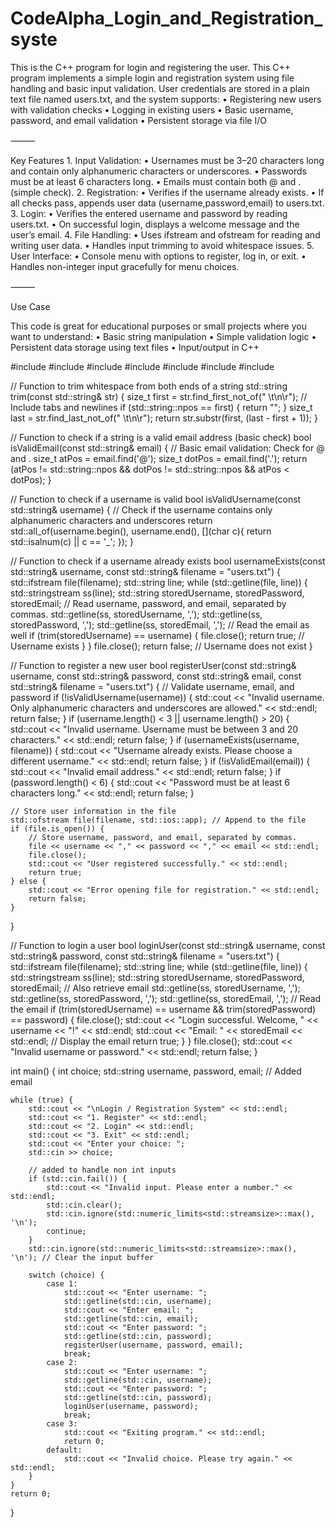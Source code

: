 # CodeAlpha_Login_and_Registration_syste
This is the C++ program for login and registering the user.
This C++ program implements a simple login and registration system using file handling and basic input validation. User credentials are stored in a plain text file named users.txt, and the system supports:
	•	Registering new users with validation checks
	•	Logging in existing users
	•	Basic username, password, and email validation
	•	Persistent storage via file I/O

⸻

Key Features
	1.	Input Validation:
	•	Usernames must be 3–20 characters long and contain only alphanumeric characters or underscores.
	•	Passwords must be at least 6 characters long.
	•	Emails must contain both @ and . (simple check).
	2.	Registration:
	•	Verifies if the username already exists.
	•	If all checks pass, appends user data (username,password,email) to users.txt.
	3.	Login:
	•	Verifies the entered username and password by reading users.txt.
	•	On successful login, displays a welcome message and the user’s email.
	4.	File Handling:
	•	Uses ifstream and ofstream for reading and writing user data.
	•	Handles input trimming to avoid whitespace issues.
	5.	User Interface:
	•	Console menu with options to register, log in, or exit.
	•	Handles non-integer input gracefully for menu choices.

⸻

Use Case

This code is great for educational purposes or small projects where you want to understand:
	•	Basic string manipulation
	•	Simple validation logic
	•	Persistent data storage using text files
	•	Input/output in C++







#include <iostream>
#include <fstream>
#include <string>
#include <vector>
#include <sstream>
#include <algorithm>
#include <iomanip>

// Function to trim whitespace from both ends of a string
std::string trim(const std::string& str) {
    size_t first = str.find_first_not_of(" \t\n\r"); // Include tabs and newlines
    if (std::string::npos == first) {
        return "";
    }
    size_t last = str.find_last_not_of(" \t\n\r");
    return str.substr(first, (last - first + 1));
}

// Function to check if a string is a valid email address (basic check)
bool isValidEmail(const std::string& email) {
    // Basic email validation: Check for @ and .
    size_t atPos = email.find('@');
    size_t dotPos = email.find('.');
    return (atPos != std::string::npos && dotPos != std::string::npos && atPos < dotPos);
}

// Function to check if a username is valid
bool isValidUsername(const std::string& username) {
    //  Check if the username contains only alphanumeric characters and underscores
    return std::all_of(username.begin(), username.end(), [](char c){
        return std::isalnum(c) || c == '_';
    });
}

// Function to check if a username already exists
bool usernameExists(const std::string& username, const std::string& filename = "users.txt") {
    std::ifstream file(filename);
    std::string line;
    while (std::getline(file, line)) {
        std::stringstream ss(line);
        std::string storedUsername, storedPassword, storedEmail;
        // Read username, password, and email, separated by commas.
        std::getline(ss, storedUsername, ',');
        std::getline(ss, storedPassword, ',');
        std::getline(ss, storedEmail, ','); // Read the email as well
        if (trim(storedUsername) == username) {
            file.close();
            return true; // Username exists
        }
    }
    file.close();
    return false; // Username does not exist
}

// Function to register a new user
bool registerUser(const std::string& username, const std::string& password, const std::string& email, const std::string& filename = "users.txt") {
    // Validate username, email, and password
    if (!isValidUsername(username)) {
        std::cout << "Invalid username.  Only alphanumeric characters and underscores are allowed." << std::endl;
        return false;
    }
    if (username.length() < 3 || username.length() > 20) {
        std::cout << "Invalid username. Username must be between 3 and 20 characters." << std::endl;
        return false;
    }
    if (usernameExists(username, filename)) {
        std::cout << "Username already exists. Please choose a different username." << std::endl;
        return false;
    }
    if (!isValidEmail(email)) {
        std::cout << "Invalid email address." << std::endl;
        return false;
    }
    if (password.length() < 6) {
        std::cout << "Password must be at least 6 characters long." << std::endl;
        return false;
    }

    // Store user information in the file
    std::ofstream file(filename, std::ios::app); // Append to the file
    if (file.is_open()) {
        // Store username, password, and email, separated by commas.
        file << username << "," << password << "," << email << std::endl;
        file.close();
        std::cout << "User registered successfully." << std::endl;
        return true;
    } else {
        std::cout << "Error opening file for registration." << std::endl;
        return false;
    }
}

// Function to login a user
bool loginUser(const std::string& username, const std::string& password, const std::string& filename = "users.txt") {
    std::ifstream file(filename);
    std::string line;
    while (std::getline(file, line)) {
        std::stringstream ss(line);
        std::string storedUsername, storedPassword, storedEmail; // Also retrieve email
        std::getline(ss, storedUsername, ',');
        std::getline(ss, storedPassword, ',');
        std::getline(ss, storedEmail, ','); // Read the email
        if (trim(storedUsername) == username && trim(storedPassword) == password) {
            file.close();
            std::cout << "Login successful. Welcome, " << username << "!" << std::endl;
            std::cout << "Email: " << storedEmail << std::endl; // Display the email
            return true;
        }
    }
    file.close();
    std::cout << "Invalid username or password." << std::endl;
    return false;
}

int main() {
    int choice;
    std::string username, password, email; // Added email

    while (true) {
        std::cout << "\nLogin / Registration System" << std::endl;
        std::cout << "1. Register" << std::endl;
        std::cout << "2. Login" << std::endl;
        std::cout << "3. Exit" << std::endl;
        std::cout << "Enter your choice: ";
        std::cin >> choice;

        // added to handle non int inputs
        if (std::cin.fail()) {
            std::cout << "Invalid input. Please enter a number." << std::endl;
            std::cin.clear();
            std::cin.ignore(std::numeric_limits<std::streamsize>::max(), '\n');
            continue;
        }
        std::cin.ignore(std::numeric_limits<std::streamsize>::max(), '\n'); // Clear the input buffer

        switch (choice) {
            case 1:
                std::cout << "Enter username: ";
                std::getline(std::cin, username);
                std::cout << "Enter email: ";
                std::getline(std::cin, email);
                std::cout << "Enter password: ";
                std::getline(std::cin, password);
                registerUser(username, password, email);
                break;
            case 2:
                std::cout << "Enter username: ";
                std::getline(std::cin, username);
                std::cout << "Enter password: ";
                std::getline(std::cin, password);
                loginUser(username, password);
                break;
            case 3:
                std::cout << "Exiting program." << std::endl;
                return 0;
            default:
                std::cout << "Invalid choice. Please try again." << std::endl;
        }
    }
    return 0;
}
